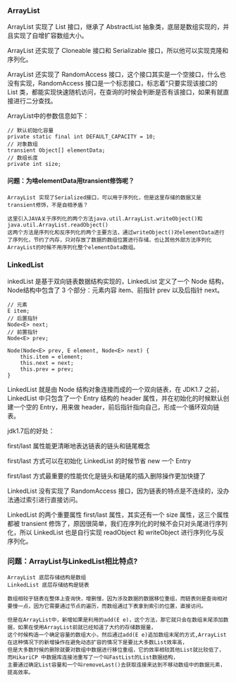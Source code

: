 ### ArrayList 
ArrayList 实现了 List 接口，继承了 AbstractList 抽象类，底层是数组实现的，并且实现了自增扩容数组大小。

ArrayList 还实现了 Cloneable 接口和 Serializable 接口，所以他可以实现克隆和序列化。

ArrayList 还实现了 RandomAccess 接口，这个接口其实是一个空接口，什么也没有实现，RandomAccess 接口是一个标志接口，标志着“只要实现该接口的 List 类，都能实现快速随机访问，在查询的时候会判断是否有该接口，如果有就直接进行二分查找。

ArrayList中的参数信息如下：
```
// 默认初始化容量    
private static final int DEFAULT_CAPACITY = 10;   
// 对象数组    
transient Object[] elementData;     
// 数组长度    
private int size;
```

#### 问题：为啥elementData用transient修饰呢？
```
ArrayList 实现了Serialized接口，可以用于序列化，但是这里存储的数据又是transient修饰，不是自相矛盾？

这里引入JAVA关于序列化的两个方法java.util.ArrayList.writeObject()和java.util.ArrayList.readObject()
这两个方法是序列化和反序列化的两个主要方法，通过writeObject()对elementData进行了序列化，节约了内存，只对存放了数据的数组位置进行存储，也让其他外部方法序列化ArrayList的时候不用序列化整个elementData数组。
```

### LinkedList
inkedList 是基于双向链表数据结构实现的，LinkedList 定义了一个 Node 结构，Node结构中包含了 3 个部分：元素内容 item、前指针 prev 以及后指针 next。
```
// 元素
E item;
// 后置指针
Node<E> next;
// 前置指针
Node<E> prev;

Node(Node<E> prev, E element, Node<E> next) {
    this.item = element;
    this.next = next;
    this.prev = prev;
}
```

LinkedList 就是由 Node 结构对象连接而成的一个双向链表，在 JDK1.7 之前，LinkedList 中只包含了一个 Entry 结构的 header 属性，并在初始化的时候默认创建一个空的 Entry，用来做 header，前后指针指向自己，形成一个循环双向链表。

jdk1.7后的好处：

first/last 属性能更清晰地表达链表的链头和链尾概念

first/last 方式可以在初始化 LinkedList 的时候节省 new 一个 Entry

first/last 方式最重要的性能优化是链头和链尾的插入删除操作更加快捷了

LinkedList 没有实现了 RandomAccess 接口，因为链表的特点是不连续的，没办法通过索引进行直接访问。

LinkedList 的两个重要属性 first/last 属性，其实还有一个 size 属性，这三个属性都被 transient 修饰了，原因很简单，我们在序列化的时候不会只对头尾进行序列化，所以 LinkedList 也是自行实现 readObject 和 writeObject 进行序列化与反序列化。

### 问题：ArrayList与LinkedList相比特点?
```
ArrayList 底层存储结构是数组  
LinkedList 底层存储结构是链表

数组相较于链表在整体上查询快，增删慢，因为涉及数据的数据移位重组，而链表则是查询相对要慢一点，因为它需要通过节点的遍历，而数组通过下表拿到索引的位置，直接访问。

但是在ArrayList中，新增如果是利用的add(E e)，这个方法，那它就只会在数组末尾添加数据，如果在使用ArrayList前就已经知道了大约的存储数据量，
这个时候构造一个确定容量的数组大小，然后通过add(E e)追加数组末尾的方式,ArrayList在这种情况下的新增操作在避免动态扩容的情况下是要比大多数List效率高，
但是大多数时候的删除就要对数组中数据进行移位重组，它的效率相较其他List就比较低了，而HikariCP 中数据库连接池重写了一个叫FastList的List数据结构，
主要通过确定List容量和一个叫removeLast()去获取连接来达到不移动数组中的数据元素，提高效率。
```





















